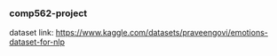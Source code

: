 ### comp562-project
dataset link: https://www.kaggle.com/datasets/praveengovi/emotions-dataset-for-nlp
